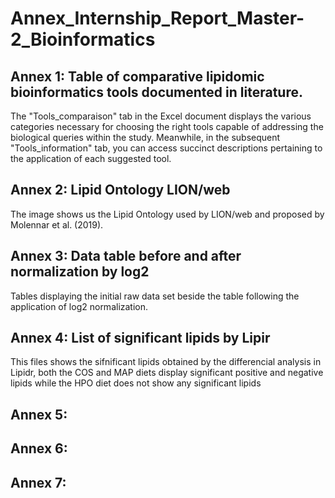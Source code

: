 # Annex_Internship_Report_Master-2_Bioinformatics

## Annex 1: Table of comparative lipidomic bioinformatics tools documented in literature.
The "Tools_comparaison" tab in the Excel document displays the various categories necessary for choosing the right tools capable of addressing the biological queries within the study. Meanwhile, in the subsequent "Tools_information" tab, you can access succinct descriptions pertaining to the application of each suggested tool.

## Annex 2: Lipid Ontology LION/web
The image shows us the Lipid Ontology used by LION/web and proposed by Molennar et al. (2019).

## Annex 3: Data table before and after normalization by log2
Tables displaying the initial raw data set beside the table following the application of log2 normalization.

## Annex 4: List of significant lipids by Lipir
This files shows the sifnificant lipids obtained by the differencial analysis in Lipidr, both the COS and MAP diets display significant positive and negative lipids while the HPO diet does not show any significant lipids

## Annex 5:
## Annex 6:
## Annex 7: 
